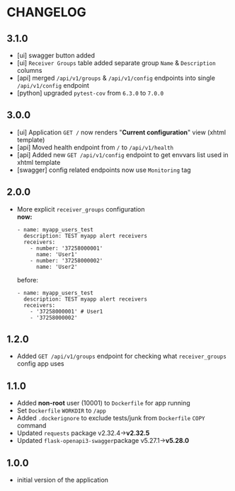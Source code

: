 # CHANGELOG

## 3.1.0
- [ui] swagger button added
- [ui] `Receiver Groups` table added separate group `Name` & `Description` columns
- [api] merged `/api/v1/groups` & `/api/v1/config` endpoints into single `/api/v1/config` endpoint
- [python] upgraded `pytest-cov` from `6.3.0` to `7.0.0`

## 3.0.0
- [ui] Application `GET /` now renders "__Current configuration__" view (xhtml template)
- [api] Moved health endpoint from `/` to `/api/v1/health`
- [api] Added new `GET /api/v1/config` endpoint to get envvars list used in xhtml template
- [swagger] config related endpoints now use `Monitoring` tag

## 2.0.0
- More explicit `receiver_groups` configuration  
  __now:__
  ```
  - name: myapp_users_test
    description: TEST myapp alert receivers
    receivers:
      - number: '37258000001'
        name: 'User1'
      - number: '37258000002'
        name: 'User2'
  ```
  before:
  ```
  - name: myapp_users_test
    description: TEST myapp alert receivers
    receivers:
      - '37258000001' # User1
      - '37258000002'
  ```

## 1.2.0
- Added `GET /api/v1/groups` endpoint for checking what `receiver_groups` config app uses

## 1.1.0
- Added __non-root__ user (10001) to `Dockerfile` for app running
- Set `Dockerfile` `WORKDIR` to `/app`
- Added `.dockerignore` to exclude tests/junk from `Dockerfile` `COPY` command
- Updated `requests` package v2.32.4->__v2.32.5__
- Updated `flask-openapi3-swagger`package v5.27.1->__v5.28.0__

## 1.0.0
- initial version of the application